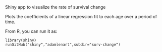 Shiny app to visualize the rate of survival change

Plots the coefficients of a linear regression fit to each age over a period of time.

From R, you can run it as:
```
library(shiny)
runGitHub("shiny","adamlenart",subdir="surv-change")
```
